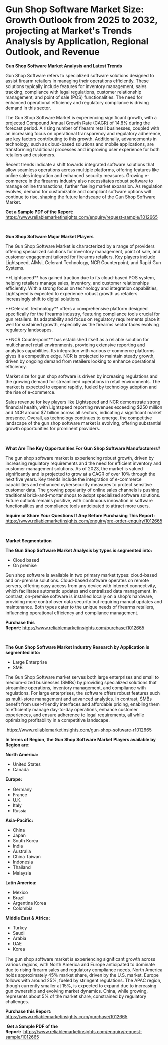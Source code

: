 <p><h1>Gun Shop Software Market Size: Growth Outlook from 2025 to 2032, projecting at Market's Trends Analysis by Application, Regional Outlook, and Revenue</h1></p><p><strong>Gun Shop Software Market Analysis and Latest Trends</strong></p>
<p><p>Gun Shop Software refers to specialized software solutions designed to assist firearm retailers in managing their operations efficiently. These solutions typically include features for inventory management, sales tracking, compliance with legal regulations, customer relationship management, and point of sale (POS) functionalities. The need for enhanced operational efficiency and regulatory compliance is driving demand in this sector.</p><p>The Gun Shop Software Market is experiencing significant growth, with a projected Compound Annual Growth Rate (CAGR) of 14.8% during the forecast period. A rising number of firearm retail businesses, coupled with an increasing focus on operational transparency and regulatory adherence, are key factors contributing to this growth. Additionally, advancements in technology, such as cloud-based solutions and mobile applications, are transforming traditional processes and improving user experience for both retailers and customers.</p><p>Recent trends indicate a shift towards integrated software solutions that allow seamless operations across multiple platforms, offering features like online sales integration and enhanced security measures. Growing e-commerce in the firearms industry also necessitates robust software to manage online transactions, further fueling market expansion. As regulation evolves, demand for customizable and compliant software options will continue to rise, shaping the future landscape of the Gun Shop Software Market.</p></p>
<p><strong>Get a Sample PDF of the Report:&nbsp;</strong> <a href="https://www.reliablemarketinsights.com/enquiry/request-sample/1012665?utm_campaign=3360&utm_medium=2&utm_source=Github&utm_content=ia&utm_term=19042025&utm_id=gun-shop-software">https://www.reliablemarketinsights.com/enquiry/request-sample/1012665</a></p>
<p>&nbsp;</p>
<p><strong>Gun Shop Software Major Market Players</strong></p>
<p><p>The Gun Shop Software Market is characterized by a range of providers offering specialized solutions for inventory management, point of sale, and customer engagement tailored for firearms retailers. Key players include Lightspeed, AIMsi, Celerant Technology, NCR Counterpoint, and Rapid Gun Systems.</p><p>**Lightspeed** has gained traction due to its cloud-based POS system, helping retailers manage sales, inventory, and customer relationships efficiently. With a strong focus on technology and integration capabilities, Lightspeed is expected to experience robust growth as retailers increasingly shift to digital solutions. </p><p>**Celerant Technology** offers a comprehensive platform designed specifically for the firearms industry, featuring compliance tools crucial for gun retailers. Its adaptability and focus on regulatory requirements place it well for sustained growth, especially as the firearms sector faces evolving regulatory landscapes.</p><p>**NCR Counterpoint** has established itself as a reliable solution for multichannel retail environments, providing extensive reporting and analytics capabilities. Its integration with various e-commerce platforms gives it a competitive edge. NCR is projected to maintain steady growth, driven by ongoing demand from retailers looking to enhance operational efficiency.</p><p>Market size for gun shop software is driven by increasing regulations and the growing demand for streamlined operations in retail environments. The market is expected to expand rapidly, fueled by technology adoption and the rise of e-commerce.</p><p>Sales revenue for key players like Lightspeed and NCR demonstrate strong financial health, with Lightspeed reporting revenues exceeding $250 million and NCR around $7 billion across all sectors, indicating a significant market presence. Overall, as technology continues to emerge, the competitive landscape of the gun shop software market is evolving, offering substantial growth opportunities for prominent providers.</p></p>
<p>&nbsp;</p>
<p><strong>What Are The Key Opportunities For Gun Shop Software Manufacturers?</strong></p>
<p><p>The gun shop software market is experiencing robust growth, driven by increasing regulatory requirements and the need for efficient inventory and customer management solutions. As of 2023, the market is valued significantly and is projected to grow at a CAGR of over 10% through the next five years. Key trends include the integration of e-commerce capabilities and enhanced cybersecurity measures to protect sensitive customer data. The growing popularity of online sales channels is pushing traditional brick-and-mortar shops to adopt specialized software solutions. Future outlook remains positive, with continuous innovation in software functionalities and compliance tools anticipated to attract more users.</p></p>
<p><strong>Inquire or Share Your Questions If Any Before Purchasing This Report:</strong> <a href="https://www.reliablemarketinsights.com/enquiry/pre-order-enquiry/1012665?utm_campaign=3360&utm_medium=2&utm_source=Github&utm_content=ia&utm_term=19042025&utm_id=gun-shop-software">https://www.reliablemarketinsights.com/enquiry/pre-order-enquiry/1012665</a></p>
<p>&nbsp;</p>
<p><strong>Market Segmentation</strong></p>
<p><strong>The Gun Shop Software Market Analysis by types is segmented into:</strong></p>
<p><ul><li>Cloud based</li><li>On premise</li></ul></p>
<p><p>Gun shop software is available in two primary market types: cloud-based and on-premise solutions. Cloud-based software operates on remote servers, offering easy access from any device with internet connectivity, which facilitates automatic updates and centralized data management. In contrast, on-premise software is installed locally on a shop's hardware, providing more control over data security but requiring manual updates and maintenance. Both types cater to the unique needs of firearms retailers, influencing operational efficiency and compliance management.</p></p>
<p><strong>Purchase this Report:&nbsp;</strong><a href="https://www.reliablemarketinsights.com/purchase/1012665?utm_campaign=3360&utm_medium=2&utm_source=Github&utm_content=ia&utm_term=19042025&utm_id=gun-shop-software">https://www.reliablemarketinsights.com/purchase/1012665</a></p>
<p>&nbsp;</p>
<p><strong>The Gun Shop Software Market Industry Research by Application is segmented into:</strong></p>
<p><ul><li>Large Enterprise</li><li>SMB</li></ul></p>
<p><p>The Gun Shop Software market serves both large enterprises and small to medium-sized businesses (SMBs) by providing specialized solutions that streamline operations, inventory management, and compliance with regulations. For large enterprises, the software offers robust features such as multi-store management and advanced analytics. In contrast, SMBs benefit from user-friendly interfaces and affordable pricing, enabling them to efficiently manage day-to-day operations, enhance customer experiences, and ensure adherence to legal requirements, all while optimizing profitability in a competitive landscape.</p></p>
<p><a href="https://www.reliablemarketinsights.com/gun-shop-software-r1012665?utm_campaign=3360&utm_medium=2&utm_source=Github&utm_content=ia&utm_term=19042025&utm_id=gun-shop-software">&nbsp;https://www.reliablemarketinsights.com/gun-shop-software-r1012665</a></p>
<p><strong>In terms of Region, the Gun Shop Software Market Players available by Region are:</strong></p>
<p>
    <p> <strong> North America: </strong>
        <ul>
            <li>United States</li>
            <li>Canada</li>
        </ul>
        </p> 
    <p> <strong> Europe: </strong>
        <ul>
            <li>Germany</li>
            <li>France</li>
            <li>U.K.</li>
            <li>Italy</li>
            <li>Russia</li>
        </ul>
        </p> 
    <p> <strong> Asia-Pacific: </strong>
        <ul>
            <li>China</li>
            <li>Japan</li>
            <li>South Korea</li>
            <li>India</li>
            <li>Australia</li>
            <li>China Taiwan</li>
            <li>Indonesia</li>
            <li>Thailand</li>
            <li>Malaysia</li>
        </ul>
        </p> 
    <p> <strong> Latin America: </strong>
        <ul>
            <li>Mexico</li>
            <li>Brazil</li>
            <li>Argentina Korea</li>
            <li>Colombia</li>
        </ul>
        </p> 
    <p> <strong> Middle East & Africa: </strong>
        <ul>
            <li>Turkey</li>
            <li>Saudi</li>
            <li>Arabia</li>
            <li>UAE</li>
            <li>Korea</li>
        </ul>
    </p>
    </p>
<p><p>The gun shop software market is experiencing significant growth across various regions, with North America and Europe anticipated to dominate due to rising firearm sales and regulatory compliance needs. North America holds approximately 45% market share, driven by the U.S. market. Europe follows with around 25%, fueled by stringent regulations. The APAC region, though currently smaller at 15%, is expected to expand due to increasing gun ownership and evolving market dynamics. China, while growing, represents about 5% of the market share, constrained by regulatory challenges.</p></p>
<p><strong>Purchase this Report: </strong><a href="https://www.reliablemarketinsights.com/purchase/1012665?utm_campaign=3360&utm_medium=2&utm_source=Github&utm_content=ia&utm_term=19042025&utm_id=gun-shop-software">https://www.reliablemarketinsights.com/purchase/1012665</a></p>
<p>&nbsp;<strong>Get a Sample PDF of the Report:&nbsp;&nbsp;</strong><a href="https://www.reliablemarketinsights.com/enquiry/request-sample/1012665?utm_campaign=3360&utm_medium=2&utm_source=Github&utm_content=ia&utm_term=19042025&utm_id=gun-shop-software">https://www.reliablemarketinsights.com/enquiry/request-sample/1012665</a></p>
<p><strong></strong></p>
<p><p></p><p></p><p></p></p>